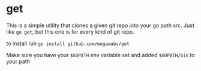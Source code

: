 get
====

This is a simple utility that clones a given git repo into your go path src. Just like `go get`, but this one is for every kind of git repo.

to install  run `go install github.com/megawubs/get`

Make sure you have your `$GOPATH` env variable set and added `$GOPATH/bin` to your path